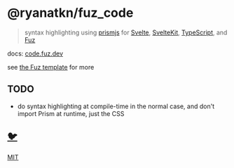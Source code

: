 # @ryanatkn/fuz_code

> syntax highlighting using
> [prismjs](https://github.com/PrismJS/prism) for
> [Svelte](https://github.com/sveltejs/svelte),
> [SvelteKit](https://github.com/sveltejs/kit),
> [TypeScript](https://github.com/microsoft/typescript),
> and [Fuz](https://github.com/fuz-dev/fuz)

docs:
[code.fuz.dev](https://code.fuz.dev/)

see [the Fuz template](https://github.com/fuz-dev/template) for more

## TODO

- do syntax highlighting at compile-time in the normal case, and don't import Prism at runtime, just the CSS

## [🐦](https://wikipedia.org/wiki/Free_and_open-source_software)

[MIT](LICENSE)

